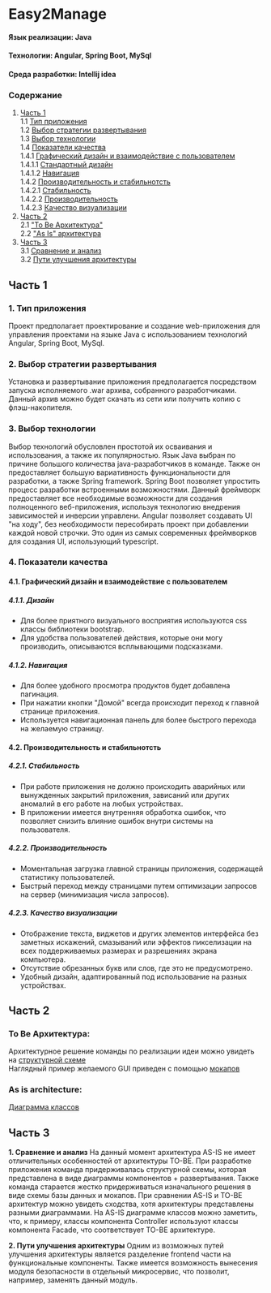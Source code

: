 # Easy2Manage

#### Язык реализации: Java  
#### Технологии: Angular, Spring Boot, MySql 
#### Среда разработки: Intellij idea

### Содержание
1. [Часть 1](#part1) <br>
  1.1 [Тип приложения](#1) <br>
  1.2 [Выбор стратегии развертывания](#2) <br>
  1.3 [Выбор технологии](#3) <br>
  1.4 [Показатели качества](#4) <br>
    	1.4.1 [Графический дизайн и взаимодействие с пользователем](#4.1) <br>
		1.4.1.1 [Стандартный дизайн](#4.1.1) <br>
		1.4.1.2 [Навигация](#4.1.2) <br>
	1.4.2 [Производительность и стабильнотсть](#4.2) <br>
		1.4.2.1 [Стабильность](#4.2.1) <br>
		1.4.2.2 [Производительность](#4.2.2) <br>
		1.4.2.3 [Качество визуализации](#4.2.3) <br>
2. [Часть 2](#part2) <br>
	2.1 ["To Be Архитектура"](#to_be) <br>
  	2.2 ["As Is" архитектура](#as_is) <br>
3. [Часть 3](#part3)   
  3.1 [Сравнение и анализ](#compare_and_analysis)   
  3.2 [Пути улучшения архитектуры](#way_upgrade)  


## Часть 1 <a name="part1"></a>

### 1. Тип приложения <a name="1"></a>
Проект предполагает проектирование и создание web-приложения для управления проектами на языке Java с использованием технологий Angular, Spring Boot, MySql.

### 2. Выбор стратегии развертывания <a name="2"></a>
Установка и развертывание приложения предполагается посредством запуска исполняемого .war архива, собранного разработчиками. Данный архив можно будет скачать из сети или получить копию с флэш-накопителя.

### 3. Выбор технологии <a name="3"></a>
Выбор технологий обусловлен простотой их осваивания и использования, а также их популярностью.
Язык Java выбран по причине большого количества java-разработчиков в команде. Также он предоставляет большую вариативность функциональности для разработки, а также Spring framework. 
Spring Boot позволяет упростить процесс разработки встроенными возможностями. Данный фреймворк предоставляет все необходимые возможности для создания полноценного веб-приложения, используя технологию внедрения зависимостей и инверсии управлени.
Angular позволяет создавать UI "на ходу", без необходимости пересобирать проект при добавлении каждой новой строчки. Это один из самых современных фреймворков для создания UI, использующий typescript. 

### 4. Показатели качества <a name="4"></a>
#### 4.1. Графический дизайн и взаимодействие с пользователем <a name="4.1"></a>
##### 4.1.1. Дизайн <a name="4.1.1"></a>
* Для более приятного визуального восприятия используются css классы библиотеки bootstrap.
* Для удобства пользователей действия, которые они могу производить, описываются всплывающими подсказками. 
##### 4.1.2. Навигация <a name="4.1.2"></a>
* Для более удобного просмотра продуктов будет добавлена пагинация.
* При нажатии кнопки "Домой" всегда происходит переход к главной странице приложения.
* Используется навигационная панель для более быстрого перехода на желаемую страницу.
#### 4.2. Производительность и стабильнотсть <a name="4.3"></a>
##### 4.2.1. Стабильность <a name="4.3.1"></a>
* При работе приложения не должно происходить аварийных или вынужденных закрытий приложения, зависаний или других аномалий в его работе на любых устройствах.
* В приложении имеется внутренняя обработка ошибок, что позволяет снизить влияние ошибок внутри системы на пользователя. 
##### 4.2.2. Производительность <a name="4.3.2"></a>
* Моментальная загрузка главной страницы приложения, содержащей статистику пользователей.
* Быстрый переход между страницами путем оптимизации запросов на сервер (минимизация числа запросов).
##### 4.2.3. Качество визуализации <a name="4.3.3"></a>
* Отображение текста, виджетов и других элементов интерфейса без заметных искажений, смазываний или эффектов пикселизации на всех поддерживаемых размерах и разрешениях экрана компьютера.
* Отсутствие обрезанных букв или слов, где это не предусмотрено.
* Удобный дизайн, адаптированный под использование на разных устройствах.
 
## Часть 2 <a name="part2"/></a>

### To Be Архитектура: <a name="to_be"></a>
Архитектурное решение команды по реализации идеи можно увидеть на [структурной схеме](https://github.com/IlyaMarkevichV/Easy2Manage/blob/master/Documentation/diagrams/structure/%D0%A1%D1%82%D1%80%D1%83%D0%BA%D1%82%D1%83%D1%80%D0%BD%D0%B0%D1%8F%20%D1%81%D1%85%D0%B5%D0%BC%D0%B0.png) <br>
Наглядный пример желаемого GUI приведен с помощью [мокапов](https://github.com/IlyaMarkevichV/Easy2Manage/tree/master/Documentation/mockup) <br>
  
### As is architecture:<a name="as_is"/></a>
[Диаграмма классов](https://github.com/IlyaMarkevichV/Easy2Manage/blob/master/Documentation/diagrams/class/class-diagram.jpg)  <br>

## Часть 3 <a name="part3"/></a>

**1. Сравнение и анализ** <a name="compare_and_analysis"/></a>
На данный момент архитектура AS-IS не имеет отличительных особенностей от архитектуры TO-BE. При разработке приложения команда придерживалась структурной схемы, которая представлена в виде диаграммы компонентов + развертывания. Также команда старается жестко придерживаться изначального решения в виде схемы базы данных и мокапов. При сравнении AS-IS и TO-BE архитектур можно увидеть сходства, хотя архитектуры представлены разными диаграммами. На AS-IS диаграмме классов можно заметить, что, к примеру, классы компонента Controller используют классы компонента Facade, что соответствует TO-BE архитектуре.

**2. Пути улучшения архитектуры** <a name="way_upgrade"/></a>
Одним из возможных путей улучшения архитектуры является разделение frontend части на функциональные компоненты. Также имеется возможность вынесения модуля безопасности в отдельный микросервис, что позволит, например, заменять данный модуль. 
